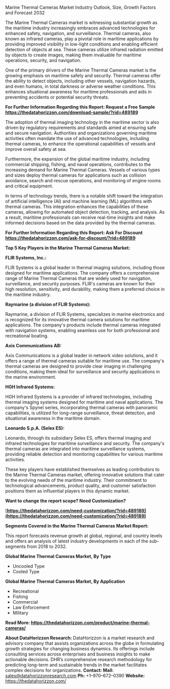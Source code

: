 ﻿Marine Thermal Cameras Market Industry Outlook, Size, Growth Factors and Forecast 2032

The Marine Thermal Cameras market is witnessing substantial growth as the maritime industry increasingly embraces advanced technologies for enhanced safety, navigation, and surveillance. Thermal cameras, also known as infrared cameras, play a pivotal role in maritime applications by providing improved visibility in low-light conditions and enabling efficient detection of objects at sea. These cameras utilize infrared radiation emitted by objects to create images, making them invaluable for maritime operations, security, and navigation.

One of the primary drivers of the Marine Thermal Cameras market is the growing emphasis on maritime safety and security. Thermal cameras offer the ability to detect objects, including other vessels, navigation hazards, and even humans, in total darkness or adverse weather conditions. This enhances situational awareness for maritime professionals and aids in preventing accidents or potential security threats.

**For Further Information Regarding this Report: Request a Free Sample <https://thedatahorizzon.com/download-sample/?rid=489189>** 

The adoption of thermal imaging technology in the maritime sector is also driven by regulatory requirements and standards aimed at ensuring safe and secure navigation. Authorities and organizations governing maritime activities often mandate the use of advanced technologies, including thermal cameras, to enhance the operational capabilities of vessels and improve overall safety at sea.

Furthermore, the expansion of the global maritime industry, including commercial shipping, fishing, and naval operations, contributes to the increasing demand for Marine Thermal Cameras. Vessels of various types and sizes deploy thermal cameras for applications such as collision avoidance, search and rescue operations, and monitoring of engine rooms and critical equipment.

In terms of technology trends, there is a notable shift toward the integration of artificial intelligence (AI) and machine learning (ML) algorithms with thermal cameras. This integration enhances the capabilities of these cameras, allowing for automated object detection, tracking, and analysis. As a result, maritime professionals can receive real-time insights and make informed decisions based on the data provided by the thermal cameras.

**For Further Information Regarding this Report: Ask For Discount <https://thedatahorizzon.com/ask-for-discount/?rid=489189>** 

**Top 5 Key Players in the Marine Thermal Cameras Market:**

**FLIR Systems, Inc.:**

FLIR Systems is a global leader in thermal imaging solutions, including those designed for maritime applications. The company offers a comprehensive range of Marine Thermal Cameras that are widely used for navigation, surveillance, and security purposes. FLIR's cameras are known for their high resolution, sensitivity, and durability, making them a preferred choice in the maritime industry.

**Raymarine (a division of FLIR Systems):**

Raymarine, a division of FLIR Systems, specializes in marine electronics and is recognized for its innovative thermal camera solutions for maritime applications. The company's products include thermal cameras integrated with navigation systems, enabling seamless use for both professional and recreational boating.

**Axis Communications AB:**

Axis Communications is a global leader in network video solutions, and it offers a range of thermal cameras suitable for maritime use. The company's thermal cameras are designed to provide clear imaging in challenging conditions, making them ideal for surveillance and security applications in the marine environment.

**HGH Infrared Systems:**

HGH Infrared Systems is a provider of infrared technologies, including thermal imaging systems designed for maritime and naval applications. The company's Spynel series, incorporating thermal cameras with panoramic capabilities, is utilized for long-range surveillance, threat detection, and situational awareness in the maritime domain.

**Leonardo S.p.A. (Selex ES):**

Leonardo, through its subsidiary Selex ES, offers thermal imaging and infrared technologies for maritime surveillance and security. The company's thermal cameras are integrated into maritime surveillance systems, providing reliable detection and monitoring capabilities for various maritime activities.

These key players have established themselves as leading contributors to the Marine Thermal Cameras market, offering innovative solutions that cater to the evolving needs of the maritime industry. Their commitment to technological advancements, product quality, and customer satisfaction positions them as influential players in this dynamic market.

**Want to change the report scope? Need Customization?**

[**https://thedatahorizzon.com/need-customization/?rid=489189](https://thedatahorizzon.com/need-customization/?rid=489189)** 

**Segments Covered in the Marine Thermal Cameras Market Report:**

This report forecasts revenue growth at global, regional, and country levels and offers an analysis of latest industry developments in each of the sub-segments from 2018 to 2032.

**Global Marine Thermal Cameras Market, By Type**

- Uncooled Type
- Cooled Type

**Global Marine Thermal Cameras Market, By Application**

- Recreational
- Fishing
- Commercial
- Law Enforcement
- Military

**Read More: <https://thedatahorizzon.com/product/marine-thermal-cameras/>** 

**About DataHorizzon Research:**DataHorizzon is a market research and advisory company that assists organizations across the globe in formulating growth strategies for changing business dynamics. Its offerings include consulting services across enterprises and business insights to make actionable decisions. DHR’s comprehensive research methodology for predicting long-term and sustainable trends in the market facilitates complex decisions for organizations.**Contact:Mail:** <sales@datahorizzonresearch.com> **Ph:** +1–970–672–0390**Website:** <https://thedatahorizzon.com/> 


